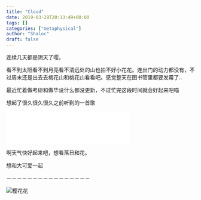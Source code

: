 ```yaml
---
title: "Cloud"
date: 2019-03-29T20:13:49+08:00
tags: []
categories: ["metaphysical"]
author: "Shaloc"
draft: false
---
```


连续几天都是阴天了嘤。

看不到太阳看不到月亮看不清远处的山也拍不好小花花。连出门的动力都没有，不过周末还是出去去梅花山和桃花山看看吧。感觉整天在图书管里都要发霉了..

最近忙着做考研和做毕设什么都没更新，不过忙完这段时间就会好起来吧喵

想起了很久很久很久之前听到的一首歌
<iframe frameborder="no" border="0" marginwidth="0" marginheight="0" width=330 height=86 src="//music.163.com/outchain/player?type=2&id=428642856&auto=1&height=66"></iframe>

啊天气快好起来吧，想看落日和花。

想和大可爱一起

－－－－－－－－－－－－－－－－

![樱花花](https://i.loli.net/2019/03/29/5c9e144240327.jpeg)